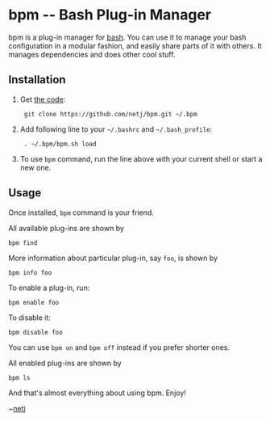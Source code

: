 bpm -- Bash Plug-in Manager
===========================

bpm is a plug-in manager for [bash][].  You can use it to manage your bash
configuration in a modular fashion, and easily share parts of it with others.
It manages dependencies and does other cool stuff.

[bash]: http://www.gnu.org/software/bash/ "GNU Bourne-Again SHell"


Installation
------------

1. Get [the code](https://github.com/netj/bpm):

        git clone https://github.com/netj/bpm.git ~/.bpm

2. Add following line to your `~/.bashrc` and `~/.bash_profile`:

        . ~/.bpm/bpm.sh load

3. To use `bpm` command, run the line above with your current shell or start a
   new one.


Usage
-----

Once installed, `bpm` command is your friend.

All available plug-ins are shown by

    bpm find

More information about particular plug-in, say `foo`, is shown by

    bpm info foo

To enable a plug-in, run:

    bpm enable foo

To disable it:

    bpm disable foo

You can use `bpm on` and `bpm off` instead if you prefer shorter ones.

All enabled plug-ins are shown by

    bpm ls


And that's almost everything about using bpm.  Enjoy!

~[netj][]

[netj]: https://github.com/netj
